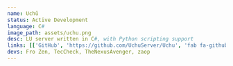 ```yaml
---
name: Uchū
status: Active Development
language: C#
image_path: assets/uchu.png
desc: LU server written in C#, with Python scripting support
links: [['GitHub', 'https://github.com/UchuServer/Uchu', 'fab fa-github'], ['Community Discord', 'https://discord.gg/EFuTB8XZSV', 'fab fa-discord']]
devs: Fro Zen, TecCheck, TheNexusAvenger, zaop
---
```

